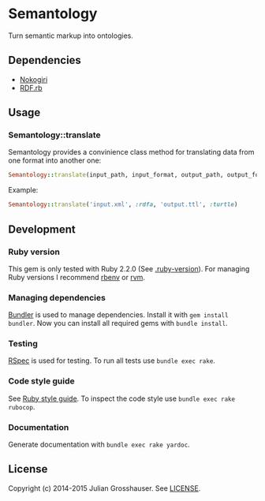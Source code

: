 # Semantology
Turn semantic markup into ontologies.

## Dependencies
* [Nokogiri](http://nokogiri.org)
* [RDF.rb](https://github.com/ruby-rdf/rdf)

## Usage

### Semantology::translate

Semantology provides a convinience class method for translating data from one format into another one:
```ruby
Semantology::translate(input_path, input_format, output_path, output_format)
```

Example:
```ruby
Semantology::translate('input.xml', :rdfa, 'output.ttl', :turtle)
```

## Development
### Ruby version
This gem is only tested with Ruby 2.2.0 (See [.ruby-version](.ruby-version)).
For managing Ruby versions I recommend [rbenv](https://github.com/sstephenson/rbenv) or [rvm](https://rvm.io).

### Managing dependencies
[Bundler](http://bundler.io) is used to manage dependencies. Install it with `gem install bundler`.
Now you can install all required gems with `bundle install`.

### Testing
[RSpec](http://rspec.info) is used for testing.
To run all tests use `bundle exec rake`.

### Code style guide
See [Ruby style guide](https://github.com/bbatsov/ruby-style-guide).
To inspect the code style use `bundle exec rake rubocop`.

### Documentation
Generate documentation with `bundle exec rake yardoc`.

## License
Copyright (c) 2014-2015 Julian Grosshauser. See [LICENSE](LICENSE).
